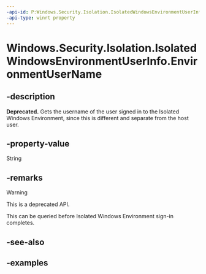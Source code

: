 ```yaml
---
-api-id: P:Windows.Security.Isolation.IsolatedWindowsEnvironmentUserInfo.EnvironmentUserName
-api-type: winrt property
---
```


# Windows.Security.Isolation.IsolatedWindowsEnvironmentUserInfo.EnvironmentUserName

<!--
public string EnvironmentUserName { get; }
-->

## -description

**Deprecated.** Gets the username of the user signed in to the Isolated Windows Environment, since this is different and separate from the host user.

## -property-value

String

## -remarks

> [!WARNING]
> This is a deprecated API.

This can be queried before Isolated Windows Environment sign-in completes.

## -see-also

## -examples
